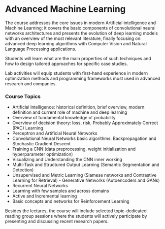 # Advanced Machine Learning

The course addresses the core issues in modern Artificial intelligence and Machine Learning: it covers the basic components of convolutional neural networks architectures and presents the evolution of deep learning models with an overview of the most relevant literature, finally focusing on advanced deep learning algorithms with Computer Vision and Natural Language Processing applications.

Students will learn what are the main properties of such techniques and how to design tailored approaches for specific case studies.

Lab activities will equip students with first-hand experience in modern optimization methods and programming frameworks most used in advanced research and companies.

### Course Topics

- Artificial Intelligence: historical definition, brief overview, modern definition and current role of machine and deep learning
- Overview of fundamental knowledge of probability
- Overview of decision theory: loss, risk, Probably Approximately Correct (PAC) Learning
- Perceptron and Artificial Neural Networks
- Convolutional Neural Networks basic algorithms: Backpropagation and Stochastic Gradient Descent
- Training a CNN (data preprocessing, weight initialization and hyperparameter optimization)
- Visualizing and Understanding the CNN inner working
- Multi-Task and Structured Output Learning (Semantic Segmentation and Detection)
- Unsupervised and Metric Learning (Siamese networks and Contrastive Learning for Retrieval) - Generative Networks (Autoencoders and GANs)
- Recurrent Neural Networks
- Learning with few samples and across domains
- Active and Incremental learning
- Basic concepts and networks for Reinforcement Learning

Besides the lectures, the course will include selected topic-dedicated reading group sessions where the students will actively participate by presenting and discussing recent research papers.

